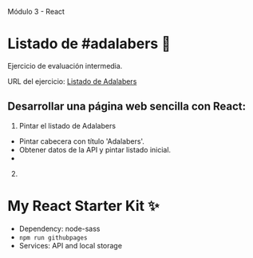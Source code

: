 Módulo 3 - React

# Listado de #adalabers 💜

Ejercicio de evaluación intermedia.

URL del ejercicio: [Listado de Adalabers](#)

## Desarrollar una página web sencilla con React:

1. Pintar el listado de Adalabers

- Pintar cabecera con título 'Adalabers'.
- Obtener datos de la API y pintar listado inicial.
-

2.

# My React Starter Kit ✨

- Dependency: node-sass
- `npm run githubpages`
- Services: API and local storage
